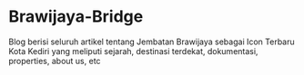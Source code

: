# Brawijaya-Bridge
Blog berisi seluruh artikel tentang Jembatan Brawijaya sebagai Icon Terbaru Kota Kediri yang meliputi sejarah, destinasi terdekat, dokumentasi, properties, about us, etc
